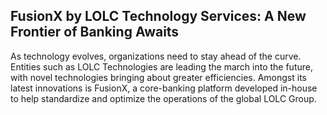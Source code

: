 ## FusionX by LOLC Technology Services: A New Frontier of Banking Awaits

As technology evolves, organizations need to stay ahead of the curve. Entities such as LOLC Technologies are leading the march into the future, with novel technologies bringing about greater efficiencies. Amongst its latest innovations is FusionX, a core-banking platform developed in-house to help standardize and optimize the operations of the global LOLC Group.